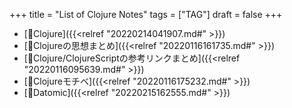 +++
title = "List of Clojure Notes"
tags = ["TAG"]
draft = false
+++

-   [📂Clojure]({{<relref "20220214041907.md#" >}})
-   [📝Clojureの思想まとめ]({{<relref "20220116161735.md#" >}})
-   [📝Clojure/ClojureScriptの参考リンクまとめ]({{<relref "20220116095639.md#" >}})
-   [📝Clojureモチベ]({{<relref "20220116175232.md#" >}})
-   [📝Datomic]({{<relref "20220215162555.md#" >}})
